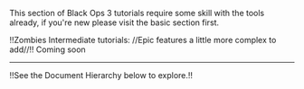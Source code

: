 This section of Black Ops 3 tutorials require some skill with the tools already, if you're new please visit the basic section first.

!!Zombies Intermediate tutorials: //Epic features a little more complex to add//!!
Coming soon

---

!!See the Document Hierarchy below to explore.!!